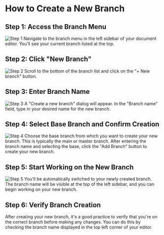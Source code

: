 # How to Create a New Branch

## Step 1: Access the Branch Menu
![Step 1](/img/create_a_new_branch/step_1.png)
Navigate to the branch menu in the left sidebar of your document editor. You'll see your current branch listed at the top.

## Step 2: Click "New Branch"
![Step 2](/img/create_a_new_branch/step_1.png)
Scroll to the bottom of the branch list and click on the "+ New branch" button.

## Step 3: Enter Branch Name
![Step 3](/img/create_a_new_branch/step_3.png)
A "Create a new branch" dialog will appear. In the "Branch name" field, type in your desired name for the new branch.

## Step 4: Select Base Branch and Confirm Creation
![Step 4](/img/create_a_new_branch/step_4.png)
Choose the base branch from which you want to create your new branch. This is typically the main or master branch. After entering the branch name and selecting the base, click the "Add Branch" button to create your new branch.

## Step 5: Start Working on the New Branch
![Step 5](/img/create_a_new_branch/step_5.png)
You'll be automatically switched to your newly created branch. The branch name will be visible at the top of the left sidebar, and you can begin working on your new branch.

## Step 6: Verify Branch Creation
After creating your new branch, it's a good practice to verify that you're on the correct branch before making any changes. You can do this by checking the branch name displayed in the top left corner of your editor.